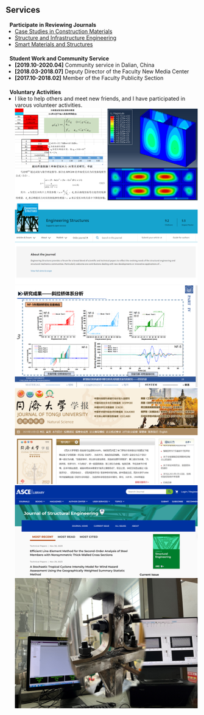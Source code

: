 ## Services
<!-- 
<h4 style="margin:0 10px 0;">Conference Reviewers</h4>

<ul style="margin:0 0 5px;">
  <li><a href="http://cvpr2023.thecvf.com/"><autocolor>IEEE/CVF Conference on Computer Vision and Pattern Recognition (CVPR) 2021-2023</autocolor></a></li>
  <li><a href="http://iccv2021.thecvf.com/"><autocolor>IEEE/CVF International Conference on Computer Vision (ICCV) 2021</autocolor></a></li>
  <li><a href="https://eccv2022.ecva.net/"><autocolor>European Conference on Computer Vision (ECCV) 2022</autocolor></a></li>
</ul> -->

<h4 style="margin:0 10px 0;">Participate in Reviewing Journals</h4>

<ul style="margin:0 0 20px;">
  <li><a href="https://www.sciencedirect.com/journal/case-studies-in-construction-materials" target="_blank"> Case Studies in Construction Materials </a></li>
  <li><a href="https://www.tandfonline.com/journals/nsie20" target="_blank"> Structure and Infrastructure Engineering </a></li>
  <li><a href="https://iopscience.iop.org/journal/0964-1726" target="_blank"> Smart Materials and Structures </a></li>
</ul>

<h4 style="margin:0 10px 0;">Student Work and Community Service</h4>

<ul style="margin:0 0 20px;">
  <li><strong>[2019.10-2020.04]</strong> <a>Community service</a> in Dalian, China</li> 
  <li><strong>[2018.03-2018.07]</strong> Deputy Director of<a> the Faculty New Media Center</a></li>
  <li><strong>[2017.10-2018.02]</strong> Member of<a> the Faculty Publicity Section </a></li>
  <!-- <li><strong>[2021-2022]</strong> Chair of the <a href="https://nyu-medicine-cssa.github.io" target="_blank"> Chinese Student and Scholar Association (CSSA)</a> at Grossman School of Medicine, New York University</li> -->
</ul>

<h4 style="margin:0 10px 0;">Voluntary Activities</h4>

<ul style="margin:0 0 20px;">
  <li>I like to help others and meet new friends, and I have participated in varous volunteer activities.</li>
  <!-- <li> -->
  <div class="pub-row">
    <!-- <div class="col-sm-3 abbr" style="position: relative;padding-right: 15px;padding-left: 15px;"> -->
    <!-- <div> -->
      <!-- <img src="assets/img/UHPC_cover.jpg" class="teaser img-fluid z-depth-1"> -->
      <img src="assets/img/UHPC_cover.jpg" alt="0">
      <!-- <abbr class="badge">UHPC</abbr> -->
    <!-- </div>
    <div> -->
      <img src="assets/img/[1]_cover.jpg" alt="1"><br>
      <!-- <abbr class="badge">UHPC</abbr> -->
    <!-- </div> 
    <div> -->
      <img src="assets/img/[2]_cover.jpg" alt="2">
      <!-- <abbr class="badge">UHPC</abbr> -->
    <!-- </div>
    <div> -->
      <img src="assets/img/[3]_cover.jpg" alt="3"><br>
      <!-- <abbr class="badge">UHPC</abbr> -->
    <!-- </div> 
    <div> -->
      <img src="assets/img/[4]_cover.jpg" alt="4">
      <!-- <abbr class="badge">UHPC</abbr> -->
    <!-- </div>
    <div> -->
      <img src="assets/img/[5]_cover.jpg" alt="5">
      <!-- <abbr class="badge">UHPC</abbr> -->
    <!-- </div>     -->
  </div>
  <!-- </li> -->

</ul>


